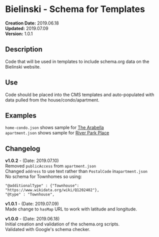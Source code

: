# Bielinski - Schema for Templates

**Creation Date:** 2019.06.18  
**Updated:** 2019.07.09  
**Version:** 1.0.1  
  
	
## Description
Code that will be used in templates to include schema.org data on
the Bielinski website.


## Use
Code should be placed into the CMS templates and auto-populated with
data pulled from the house/condo/apartment.


## Examples
`home-condo.json` shows sample for [The Arabella](https://www.bielinski.com/new-homes/buy-a-redihome/RediHome-Details.aspx?p=7083)  
`apartment.json` shows sample for [River Park Place](https://www.bielinski.com/Apartments/River-Park-Place.aspx)

## Changelog
**v1.0.2** - (Date: 2019.07.10)  
Removed `publicAccess` from `apartment.json`  
Changed `address` to use text rather than `PostalCode` in`apartment.json`  
No schema for Townhomes so using:  
```
"@additionalType" : {"Townhouse": "https://www.wikidata.org/wiki/Q1202402"},
"@type" : "Townhouse",
```	

**v1.0.1** - (Date: 2019.07.09)  
Made change to `hasMap` URL to work with latitude and longitude.  

**v1.0.0** - (Date: 2019.06.18)  
Initial creation and validation of the schema.org scripts.  
Validated with Google's schema checker.  